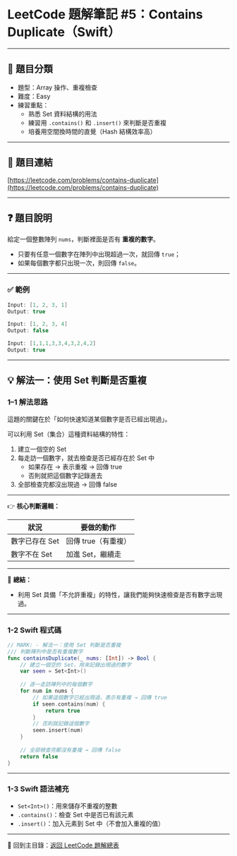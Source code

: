 # LeetCode 題解筆記 #5：Contains Duplicate（Swift）

---

## 📂 題目分類

- 題型：Array 操作、重複檢查
- 難度：Easy
- 練習重點：
  - 熟悉 Set 資料結構的用法
  - 練習用 `.contains()` 和 `.insert()` 來判斷是否重複
  - 培養用空間換時間的直覺（Hash 結構效率高）

---

## 📝 題目連結

[https://leetcode.com/problems/contains-duplicate](https://leetcode.com/problems/contains-duplicate)

---

## ❓ 題目說明

給定一個整數陣列 `nums`，判斷裡面是否有 **重複的數字**。

- 只要有任意一個數字在陣列中出現超過一次，就回傳 `true`；  
- 如果每個數字都只出現一次，則回傳 `false`。

---

### ✅ 範例

```swift
Input: [1, 2, 3, 1]
Output: true

Input: [1, 2, 3, 4]
Output: false

Input: [1,1,1,3,3,4,3,2,4,2]
Output: true
```

---

## 💡 解法一：使用 Set 判斷是否重複

### 1–1 解法思路

這題的關鍵在於「如何快速知道某個數字是否已經出現過」。

可以利用 Set（集合）這種資料結構的特性：

1. 建立一個空的 Set
2. 每走訪一個數字，就去檢查是否已經存在於 Set 中
    - 如果存在 → 表示重複 → 回傳 true
    - 否則就把這個數字記錄進去
3. 全部檢查完都沒出現過 → 回傳 false

---

👉 **核心判斷邏輯：**

| 狀況             | 要做的動作              |
|------------------|-------------------------|
| 數字已存在 Set    | 回傳 true（有重複）       |
| 數字不在 Set     | 加進 Set，繼續走         |

---

🧠 **總結：**  

- 利用 Set 具備「不允許重複」的特性，讓我們能夠快速檢查是否有數字出現過。

---

### 1-2 Swift 程式碼

```swift
// MARK: - 解法一：使用 Set 判斷是否重複
/// 判斷陣列中是否有重複數字
func containsDuplicate(_ nums: [Int]) -> Bool {
    // 建立一個空的 Set，用來記錄出現過的數字
    var seen = Set<Int>()
    
    // 逐一走訪陣列中的每個數字
    for num in nums {
        // 如果這個數字已經出現過，表示有重複 → 回傳 true
        if seen.contains(num) {
            return true
        }
        // 否則就記錄這個數字
        seen.insert(num)
    }
    
    // 全部檢查完都沒有重複 → 回傳 false
    return false
}
```

---

### 1-3 Swift 語法補充

- `Set<Int>()`：用來儲存不重複的整數
- `.contains()`：檢查 Set 中是否已有該元素
- `.insert()`：加入元素到 Set 中（不會加入重複的值）

---

📂 回到主目錄：[返回 LeetCode 題解總表](../README.md)